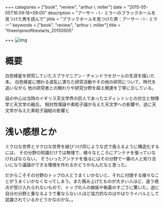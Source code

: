 +++
categories = ["book", "review", "arthur i. miller"]
date = "2015-05-05T16:09:16+09:00"
description = "アーサー・I・ミラーのブラックホールを見つけた男を読んで"
jtitle = "ブラックホールを見つけた男：アーサー・I・ミラー"
keywords = ["book", "review", "arthur i. miller"]
title = "theempireofthestarts_20150505"

+++
![img](http://ecx.images-amazon.com/images/I/51mVyq9S-mL.jpg)

# 概要
白色矮星を研究していたスブラマニアン・チャンドラセガールの生涯を描いた本。
白色矮星に関わる波乱に満ちた研究活動やその他の研究について、時代を追いながら
他の研究者との関わりや研究分野を超え関連を丁寧に示している。

話の中心は当時のイギリス天文学界の巨人であったエディントンとの対立と物理学と天文学の融合。
相対性理論や素粒子論が与えた天文学への影響や、逆に天文学が与えた素粒子論絵の影響と
# 浅い感想とか
ミクロな世界とマクロな世界を結びつけ同じような式で扱えるように構造化するには、
その分野の知識だけでは無理で、様々なところにアンテナを張っていなければならない。
そういったアンテナを張るにはその分野で一番の人と知り合いになり議論ができる環境を作れるかどうかなんだなと思った。

だからこそその分野のトップの人とうまくいかないと、それに付随する様々なことがうまくいかなくなってしまう。また積み上げたものが大きい人ほど、違う視点が受け入れられないもので、トップの人の嫉妬や執着のすごさに驚いた。逆に自分の分野と重なるようで重ならない人ほど協力的なのはやはりライバルとして認識されているかどうかなのかな。。

